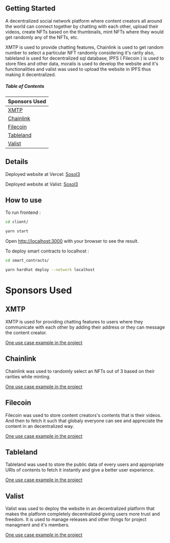 ## Getting Started

A decentralized social network platform where content creators all around the world can connect together by chatting with each other, upload their videos, create NFTs based on the thumbnails, mint NFTs where they would get randomly any of the NFTs, etc.

XMTP is used to provide chatting features, Chainlink is used to get random number to select a particular NFT randomly considering it's rarity also, tableland is used for decentralized sql database, IPFS ( Filecoin ) is used to store files and other data, moralis is used to develop the website and it's functionalities and valist was used to upload the website in IPFS thus making it decentralized.

##### Table of Contents

| Sponsors Used |
|---------------|
|[XMTP](#xmtp)|
|[Chainlink](#chainlink)|
|[Filecoin](#filecoin)|
|[Tableland](#tableland)|
|[Valist](#valist)|

## Details
Deployed website at Vercel: [Sosol3](https://sonate3.vercel.app/)

Deployed website at Valist: [Sosol3](https://bafybeihgiaqcxwzg6udbfszkpjjhb5gejgihgetfvb22tsftkyjfkon5wm.ipfs.gateway.valist.io/)

## How to use

To run frontend :

```bash
cd client/

yarn start
```

Open [http://localhost:3000](http://localhost:3000) with your browser to see the result.

To deploy smart contracts to localhost :

```bash
cd smart_contracts/

yarn hardhat deploy --network localhost
```

# Sponsors Used

## XMTP

XMTP is used for providing chatting features to users where they communicate with each other by adding their address or they can message the content creator.

[One use case example in the project](https://github.com/Ahmed-Aghadi/Sosol3/blob/main/client/src/components/Chat.js#L481)

## Chainlink

Chainlink was used to randomly select an NFTs out of 3 based on their rarities while minting.

[One use case example in the project](https://github.com/Ahmed-Aghadi/Sosol3/blob/main/smart_contracts/contracts/SosolNFTMarketplace.sol#L56)

## Filecoin

Filecoin was used to store content creators's contents that is their videos. And then to fetch it such that globaly everyone can see and appreciate the content in an decentralized way.

[One use case example in the project](https://github.com/Ahmed-Aghadi/Sosol3/blob/main/client/src/components/Upload.js#L277)

## Tableland

Tableland was used to store the public data of every users and appropriate URIs of contents to fetch it instantly and give a better user experience.

[One use case example in the project](https://github.com/Ahmed-Aghadi/Sosol3/blob/main/smart_contracts/contracts/SosolNFTTableland.sol)

## Valist

Valist was used to deploy the website in an decentralized platform that makes the platform completely decentralized giving users more trust and freedom. It is used to manage releases and other things for project managment and it's members.

[One use case example in the project](https://bafybeihgiaqcxwzg6udbfszkpjjhb5gejgihgetfvb22tsftkyjfkon5wm.ipfs.gateway.valist.io/)

